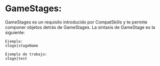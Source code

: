# GameStages:

GameStages es un requisito introducido por CompatSkills y te permite componer objetos detrás de GameStages. La sintaxis de GameStage es la siguiente:

    Ejemplo:
    stage|stageName
    
    Ejemplo de trabajo:
    stage|test